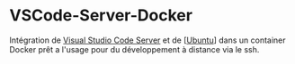 VSCode-Server-Docker
====================

Intégration de [Visual Studio Code Server](https://code.visualstudio.com/docs/remote/vscode-server) et de [[Ubuntu](https://hub.docker.com/_/ubuntu)] dans un container Docker prêt a l'usage pour du développement à distance via le ssh.
